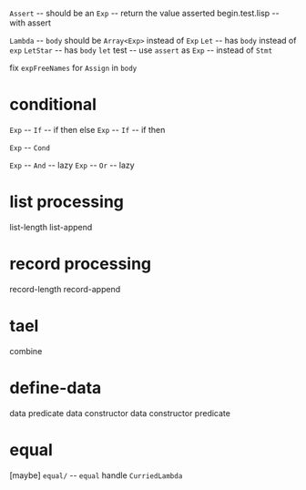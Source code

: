 `Assert` -- should be an `Exp` -- return the value asserted
begin.test.lisp -- with assert

`Lambda` -- `body` should be `Array<Exp>` instead of `Exp`
`Let` -- has `body` instead of `exp`
`LetStar` --  has `body`
`let` test -- use `assert` as `Exp` -- instead of `Stmt`

fix `expFreeNames` for `Assign` in `body`

# conditional

`Exp` -- `If` -- if then else
`Exp` -- `If` -- if then

`Exp` -- `Cond`

`Exp` -- `And` -- lazy
`Exp` -- `Or` -- lazy

# list processing

list-length
list-append

# record processing

record-length
record-append

# tael

combine

# define-data

data predicate
data constructor
data constructor predicate

# equal

[maybe] `equal/` -- `equal` handle `CurriedLambda`
